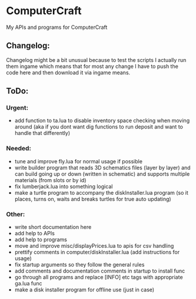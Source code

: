 # ComputerCraft
My APIs and programs for ComputerCraft

## Changelog:
Changelog might be a bit unusual because to test the scripts I actually run them ingame which means that for most any change I have to push the code here and then download it via ingame means.


## ToDo:
### Urgent:
- add function to ta.lua to disable inventory space checking when moving around (aka if you dont want dig functions to run deposit and want to handle that differently)

### Needed:
- tune and improve fly.lua for normal usage if possible
- write builder program that reads 3D schematics files (layer by layer) and can build going up or down (written in schematic) and supports multiple materials (from slots or by id)
- fix lumberjack.lua into something logical
- make a turtle program to accompany the diskInstaller.lua program (so it places, turns on, waits and breaks turtles for true auto updating)

### Other:
- write short documentation here
- add help to APIs
- add help to programs
- move and improve misc/displayPrices.lua to apis for csv handling
- prettify comments in computer/diskInstaller.lua (add instructions for usage)
- fix startup arguments so they follow the general rules
- add comments and documentation comments in startup to install func
- go through all programs and replace [INFO] etc tags with appropriate ga.lua func
- make a disk installer program for offline use (just in case)
